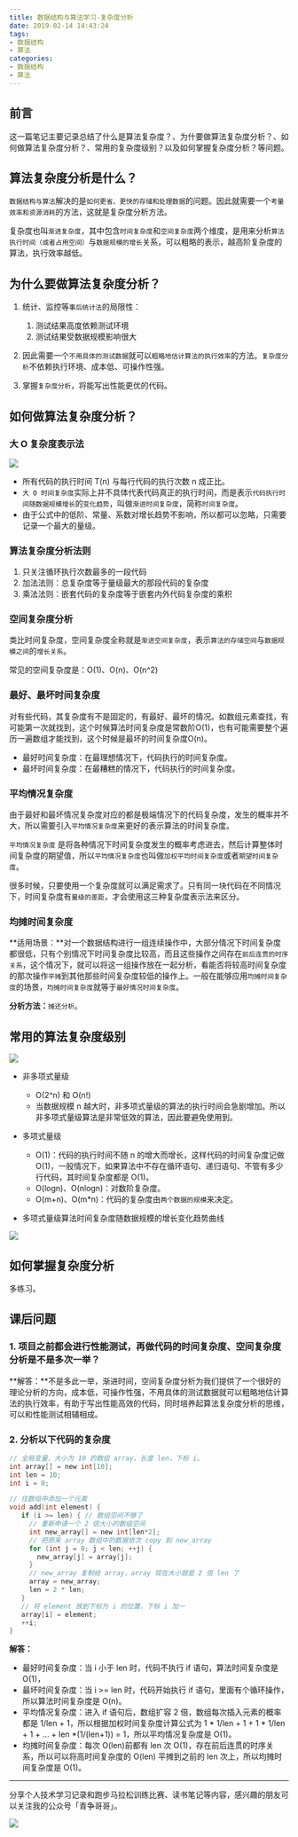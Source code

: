 ```yaml
---
title: 数据结构与算法学习-复杂度分析
date: 2019-02-14 14:43:24
tags:
- 数据结构
- 算法
categories:
- 数据结构
- 算法
---
```



## 前言

这一篇笔记主要记录总结了什么是算法复杂度？、为什要做算法复杂度分析？、如何做算法复杂度分析？、常用的复杂度级别？以及如何掌握复杂度分析？等问题。


## 算法复杂度分析是什么？

`数据结构与算法`解决的是`如何更省、更快的存储和处理数据`的问题。因此就需要一个`考量效率和资源消耗`的方法，这就是复杂度分析方法。

<!-- more -->


复杂度也叫`渐进复杂度`，其中包含`时间复杂度`和`空间复杂度`两个维度，是用来分析`算法执行时间（或者占用空间）`与`数据规模的增长`关系，可以粗略的表示，越高阶复杂度的算法，执行效率越低。

## 为什么要做算法复杂度分析？

1. 统计、监控等`事后统计法`的局限性：
	1. 测试结果高度依赖测试环境
	2. 测试结果受数据规模影响很大

2. 因此需要一个`不用具体的测试数据`就可以`粗略地估计算法的执行效率`的方法。`复杂度分析`不依赖执行环境、成本低、可操作性强。
3. 掌握`复杂度分析`，将能写出性能更优的代码。


## 如何做算法复杂度分析？

### 大 O 复杂度表示法

![](https://liangjinggege.com/22900968aa2b190072c985a08b0e92ef.png)

- 所有代码的执行时间 T(n) 与每行代码的执行次数 n 成正比。
- `大 O 时间复杂度`实际上并不具体代表代码真正的执行时间，而是表示`代码执行时间随数据规模增长`的`变化趋势`，叫做`渐进时间复杂度`，简称`时间复杂度`。
- 由于公式中的低阶、常量、系数对增长趋势不影响，所以都可以忽略，只需要记录一个最大的量级。

### 算法复杂度分析法则

1. 只关注循环执行次数最多的一段代码
2. 加法法则：总复杂度等于量级最大的那段代码的复杂度
3. 乘法法则：嵌套代码的复杂度等于嵌套内外代码复杂度的乘积

### 空间复杂度分析

类比时间复杂度，空间复杂度全称就是`渐进空间复杂度`，表示`算法的存储空间`与`数据规模之间`的`增长关系`。

常见的空间复杂度是：O(1)、O(n)、O(n^2)

### 最好、最坏时间复杂度

对有些代码，其复杂度有不是固定的，有最好、最坏的情况。如数组元素查找，有可能第一次就找到，这个时候算法时间复杂度是常数阶O(1)，也有可能需要整个遍历一遍数组才能找到，这个时候是最坏的时间复杂度O(n)。

- 最好时间复杂度：在最理想情况下，代码执行的时间复杂度。
- 最坏时间复杂度：在最糟糕的情况下，代码执行的时间复杂度。

### 平均情况复杂度

由于最好和最坏情况复杂度对应的都是极端情况下的代码复杂度，发生的概率并不大，所以需要引入`平均情况复杂度`来更好的表示算法的时间复杂度。

`平均情况复杂度` 是将各种情况下时间复杂度发生的概率考虑进去，然后计算整体时间复杂度的期望值，所以`平均情况复杂度`也叫做`加权平均时间复杂度`或者`期望时间复杂度`。

很多时候，只要使用一个复杂度就可以满足需求了。只有同一块代码在不同情况下，时间复杂度有`量级的差距`，才会使用这三种复杂度表示法来区分。

### 均摊时间复杂度

**适用场景：**对一个数据结构进行一组连续操作中，大部分情况下时间复杂度都很低，只有个别情况下时间复杂度比较高，而且这些操作之间存在`前后连贯的时序关系`，这个情况下，就可以将这一组操作放在一起分析，看能否将较高时间复杂度的那次操作`平摊`到其他那些时间复杂度较低的操作上。一般在能够应用`均摊时间复杂度`的场景，`均摊时间复杂度`就等于`最好情况时间复杂度`。

**分析方法：**`摊还分析`。


## 常用的算法复杂度级别

![](https://liangjinggege.com/ComplexLevel.jpg)

- 非多项式量级
	- O(2^n) 和 O(n!)
	- 当数据规模 n 越大时，非多项式量级的算法的执行时间会急剧增加。所以非多项式量级算法是非常低效的算法，因此要避免使用到。
- 多项式量级
	- O(1)：代码的执行时间不随 n 的增大而增长，这样代码的时间复杂度记做 O(1)，一般情况下，如果算法中不存在循环语句、递归语句、不管有多少行代码，其时间复杂度都是 O(1)。
	- O(logn)、O(nlogn)：对数阶复杂度。
	- O(m+n)、O(m*n)：代码的复杂度由`两个数据的规模`来决定。

- 多项式量级算法时间复杂度随数据规模的增长变化趋势曲线

![](https://liangjinggege.com/497a3f120b7debee07dc0d03984faf04.jpg)

## 如何掌握复杂度分析

多练习。


## 课后问题

### 1. 项目之前都会进行性能测试，再做代码的时间复杂度、空间复杂度分析是不是多次一举？

**解答：**不是多此一举，渐进时间，空间复杂度分析为我们提供了一个很好的理论分析的方向，成本低，可操作性强，不用具体的测试数据就可以粗略地估计算法的执行效率，有助于写出性能高效的代码，同时培养起算法复杂度分析的思维，可以和性能测试相辅相成。


### 2. 分析以下代码的复杂度

```C
// 全局变量，大小为 10 的数组 array，长度 len，下标 i。
int array[] = new int[10]; 
int len = 10;
int i = 0;

// 往数组中添加一个元素
void add(int element) {
   if (i >= len) { // 数组空间不够了
     // 重新申请一个 2 倍大小的数组空间
     int new_array[] = new int[len*2];
     // 把原来 array 数组中的数据依次 copy 到 new_array
     for (int j = 0; j < len; ++j) {
       new_array[j] = array[j];
     }
     // new_array 复制给 array，array 现在大小就是 2 倍 len 了
     array = new_array;
     len = 2 * len;
   }
   // 将 element 放到下标为 i 的位置，下标 i 加一
   array[i] = element;
   ++i;
}
```

**解答：**

- 最好时间复杂度：当 i 小于 len 时，代码不执行 if 语句，算法时间复杂度是 O(1)，
- 最坏时间复杂度：当 i >= len 时，代码开始执行 if 语句，里面有个循环操作，所以算法时间复杂度是 O(n)。
- 平均情况复杂度：进入 if 语句后，数组扩容 2 倍，数组每次插入元素的概率都是 1/len + 1，所以根据加权时间复杂度计算公式为 1 * 1/len + 1 + 1 * 1/len + 1 + ... + len *(1/(len+1)) = 1，所以平均情况复杂度是 O(1)。
- 均摊时间复杂度：每次 O(len)前都有 len 次 O(1)，存在前后连贯的时序关系，所以可以将高时间复杂度的 O(len) 平摊到之前的 len 次上，所以均摊时间复杂度是 O(1)。

***

分享个人技术学习记录和跑步马拉松训练比赛、读书笔记等内容，感兴趣的朋友可以关注我的公众号「青争哥哥」。

![](https://liangjinggege.com/qrcode_for_gh_0be790c1f754_258.jpg)